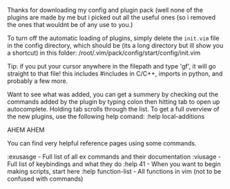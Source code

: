 Thanks for downloading my config and plugin pack (well none
of the plugins are made by me but i picked out all the useful ones
(so i removed the ones that wouldnt be of any use to you.)

To turn off the automatic loading of plugins, simply delete
the `init.vim` file in the config directory, which should be
(its a long directory but ill show you a shortcut) in this folder:
/root/.vim/pack/config/start/config/init.vim

Tip: if you put your cursor anywhere in the filepath and type
'gf', it will go straight to that file!  this includes #includes
in C/C++, imports in python, and probably a few more.

Want to see what was added, you can get a summery by checking out
the commands added by the plugin by typing colon then hitting
tab to open up autocomplete.  Holding tab scrolls through the
list.  To get a full overview of the new plugins, use the following
help comand: 
                :help local-additions

AHEM AHEM

You can find very helpful reference pages using some commands.

:exusasge - Full list of all ex commands and their documentation
:viusage - Full list of keybindings and what they do
:help 41 - When you want to begin making scripts, start here
:help function-list - All functions in vim (not to be confused with commands)


